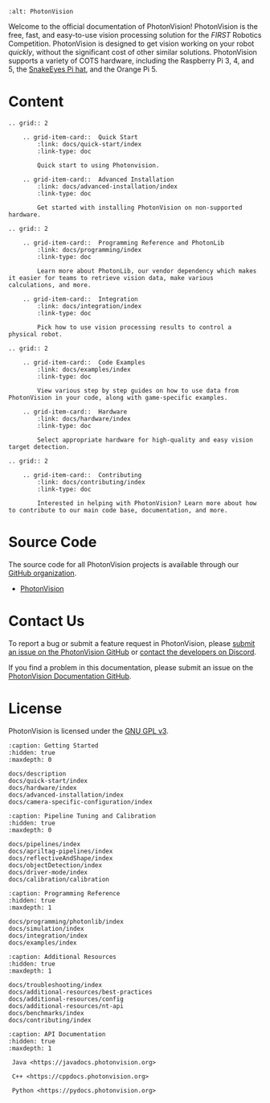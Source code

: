 ```{image} assets/PhotonVision-Header-onWhite.png
:alt: PhotonVision
```

Welcome to the official documentation of PhotonVision! PhotonVision is the free, fast, and easy-to-use vision processing solution for the _FIRST_ Robotics Competition. PhotonVision is designed to get vision working on your robot _quickly_, without the significant cost of other similar solutions. PhotonVision supports a variety of COTS hardware, including the Raspberry Pi 3, 4, and 5, the [SnakeEyes Pi hat](https://www.playingwithfusion.com/productview.php?pdid=133), and the Orange Pi 5.

# Content

```{eval-rst}
.. grid:: 2

    .. grid-item-card::  Quick Start
        :link: docs/quick-start/index
        :link-type: doc

        Quick start to using Photonvision.

    .. grid-item-card::  Advanced Installation
        :link: docs/advanced-installation/index
        :link-type: doc

        Get started with installing PhotonVision on non-supported hardware.

```

```{eval-rst}
.. grid:: 2

    .. grid-item-card::  Programming Reference and PhotonLib
        :link: docs/programming/index
        :link-type: doc

        Learn more about PhotonLib, our vendor dependency which makes it easier for teams to retrieve vision data, make various calculations, and more.

    .. grid-item-card::  Integration
        :link: docs/integration/index
        :link-type: doc

        Pick how to use vision processing results to control a physical robot.

```

```{eval-rst}
.. grid:: 2

    .. grid-item-card::  Code Examples
        :link: docs/examples/index
        :link-type: doc

        View various step by step guides on how to use data from PhotonVision in your code, along with game-specific examples.

    .. grid-item-card::  Hardware
        :link: docs/hardware/index
        :link-type: doc

        Select appropriate hardware for high-quality and easy vision target detection.
```

```{eval-rst}
.. grid:: 2

    .. grid-item-card::  Contributing
        :link: docs/contributing/index
        :link-type: doc

        Interested in helping with PhotonVision? Learn more about how to contribute to our main code base, documentation, and more.
```

# Source Code

The source code for all PhotonVision projects is available through our [GitHub organization](https://github.com/PhotonVision).

- [PhotonVision](https://github.com/PhotonVision/photonvision)

# Contact Us

To report a bug or submit a feature request in PhotonVision, please [submit an issue on the PhotonVision GitHub](https://github.com/PhotonVision/photonvision) or [contact the developers on Discord](https://discord.com/invite/KS76FrX).

If you find a problem in this documentation, please submit an issue on the [PhotonVision Documentation GitHub](https://github.com/PhotonVision/photonvision/tree/main/docs).

# License

PhotonVision is licensed under the [GNU GPL v3](https://www.gnu.org/licenses/gpl-3.0.en.html).

```{toctree}
:caption: Getting Started
:hidden: true
:maxdepth: 0

docs/description
docs/quick-start/index
docs/hardware/index
docs/advanced-installation/index
docs/camera-specific-configuration/index
```

```{toctree}
:caption: Pipeline Tuning and Calibration
:hidden: true
:maxdepth: 0

docs/pipelines/index
docs/apriltag-pipelines/index
docs/reflectiveAndShape/index
docs/objectDetection/index
docs/driver-mode/index
docs/calibration/calibration
```

```{toctree}
:caption: Programming Reference
:hidden: true
:maxdepth: 1

docs/programming/photonlib/index
docs/simulation/index
docs/integration/index
docs/examples/index
```

```{toctree}
:caption: Additional Resources
:hidden: true
:maxdepth: 1

docs/troubleshooting/index
docs/additional-resources/best-practices
docs/additional-resources/config
docs/additional-resources/nt-api
docs/benchmarks/index
docs/contributing/index
```

```{toctree}
:caption: API Documentation
:hidden: true
:maxdepth: 1

 Java <https://javadocs.photonvision.org>

 C++ <https://cppdocs.photonvision.org>

 Python <https://pydocs.photonvision.org>
```
